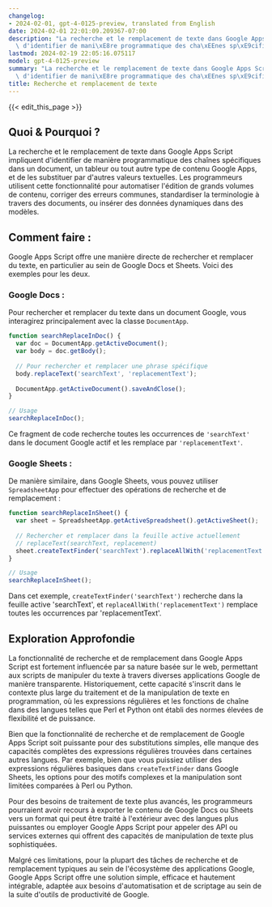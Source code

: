 ```yaml
---
changelog:
- 2024-02-01, gpt-4-0125-preview, translated from English
date: 2024-02-01 22:01:09.209367-07:00
description: "La recherche et le remplacement de texte dans Google Apps Script impliquent\
  \ d'identifier de mani\xE8re programmatique des cha\xEEnes sp\xE9cifiques dans un\u2026"
lastmod: 2024-02-19 22:05:16.075117
model: gpt-4-0125-preview
summary: "La recherche et le remplacement de texte dans Google Apps Script impliquent\
  \ d'identifier de mani\xE8re programmatique des cha\xEEnes sp\xE9cifiques dans un\u2026"
title: Recherche et remplacement de texte
---
```


{{< edit_this_page >}}

## Quoi & Pourquoi ?

La recherche et le remplacement de texte dans Google Apps Script impliquent d'identifier de manière programmatique des chaînes spécifiques dans un document, un tableur ou tout autre type de contenu Google Apps, et de les substituer par d'autres valeurs textuelles. Les programmeurs utilisent cette fonctionnalité pour automatiser l'édition de grands volumes de contenu, corriger des erreurs communes, standardiser la terminologie à travers des documents, ou insérer des données dynamiques dans des modèles.

## Comment faire :

Google Apps Script offre une manière directe de rechercher et remplacer du texte, en particulier au sein de Google Docs et Sheets. Voici des exemples pour les deux.

### Google Docs :

Pour rechercher et remplacer du texte dans un document Google, vous interagirez principalement avec la classe `DocumentApp`.

```javascript
function searchReplaceInDoc() {
  var doc = DocumentApp.getActiveDocument();
  var body = doc.getBody();
  
  // Pour rechercher et remplacer une phrase spécifique
  body.replaceText('searchText', 'replacementText');
  
  DocumentApp.getActiveDocument().saveAndClose();
}

// Usage
searchReplaceInDoc();
```

Ce fragment de code recherche toutes les occurrences de `'searchText'` dans le document Google actif et les remplace par `'replacementText'`.

### Google Sheets :

De manière similaire, dans Google Sheets, vous pouvez utiliser `SpreadsheetApp` pour effectuer des opérations de recherche et de remplacement :

```javascript
function searchReplaceInSheet() {
  var sheet = SpreadsheetApp.getActiveSpreadsheet().getActiveSheet();
  
  // Rechercher et remplacer dans la feuille active actuellement
  // replaceText(searchText, replacement)
  sheet.createTextFinder('searchText').replaceAllWith('replacementText');
}

// Usage
searchReplaceInSheet();
```

Dans cet exemple, `createTextFinder('searchText')` recherche dans la feuille active 'searchText', et `replaceAllWith('replacementText')` remplace toutes les occurrences par 'replacementText'.

## Exploration Approfondie

La fonctionnalité de recherche et de remplacement dans Google Apps Script est fortement influencée par sa nature basée sur le web, permettant aux scripts de manipuler du texte à travers diverses applications Google de manière transparente. Historiquement, cette capacité s'inscrit dans le contexte plus large du traitement et de la manipulation de texte en programmation, où les expressions régulières et les fonctions de chaîne dans des langues telles que Perl et Python ont établi des normes élevées de flexibilité et de puissance.

Bien que la fonctionnalité de recherche et de remplacement de Google Apps Script soit puissante pour des substitutions simples, elle manque des capacités complètes des expressions régulières trouvées dans certaines autres langues. Par exemple, bien que vous puissiez utiliser des expressions régulières basiques dans `createTextFinder` dans Google Sheets, les options pour des motifs complexes et la manipulation sont limitées comparées à Perl ou Python.

Pour des besoins de traitement de texte plus avancés, les programmeurs pourraient avoir recours à exporter le contenu de Google Docs ou Sheets vers un format qui peut être traité à l'extérieur avec des langues plus puissantes ou employer Google Apps Script pour appeler des API ou services externes qui offrent des capacités de manipulation de texte plus sophistiquées.

Malgré ces limitations, pour la plupart des tâches de recherche et de remplacement typiques au sein de l'écosystème des applications Google, Google Apps Script offre une solution simple, efficace et hautement intégrable, adaptée aux besoins d'automatisation et de scriptage au sein de la suite d'outils de productivité de Google.

